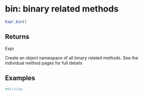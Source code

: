 # bin: binary related methods

```r
Expr_bin()
```

## Returns

Expr

Create an object namespace of all binary related methods. See the individual method pages for full details

## Examples

```r
#missing
```